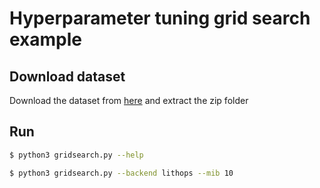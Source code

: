 # Hyperparameter tuning grid search example

## Download dataset
Download the dataset from [here](https://www.kaggle.com/bittlingmayer/amazonreviews) and extract the zip folder

## Run

   ```bash
   $ python3 gridsearch.py --help
   ```

   ```bash
   $ python3 gridsearch.py --backend lithops --mib 10
   ```
